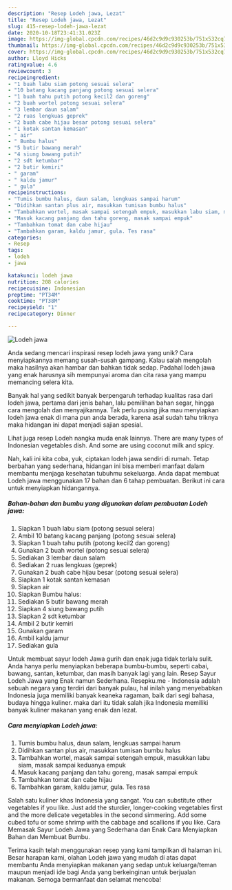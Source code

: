 ```yaml
---
description: "Resep Lodeh jawa, Lezat"
title: "Resep Lodeh jawa, Lezat"
slug: 415-resep-lodeh-jawa-lezat
date: 2020-10-18T23:41:31.023Z
image: https://img-global.cpcdn.com/recipes/46d2c9d9c930253b/751x532cq70/lodeh-jawa-foto-resep-utama.jpg
thumbnail: https://img-global.cpcdn.com/recipes/46d2c9d9c930253b/751x532cq70/lodeh-jawa-foto-resep-utama.jpg
cover: https://img-global.cpcdn.com/recipes/46d2c9d9c930253b/751x532cq70/lodeh-jawa-foto-resep-utama.jpg
author: Lloyd Hicks
ratingvalue: 4.6
reviewcount: 3
recipeingredient:
- "1 buah labu siam potong sesuai selera"
- "10 batang kacang panjang potong sesuai selera"
- "1 buah tahu putih potong kecil2 dan goreng"
- "2 buah wortel potong sesuai selera"
- "3 lembar daun salam"
- "2 ruas lengkuas geprek"
- "2 buah cabe hijau besar potong sesuai selera"
- "1 kotak santan kemasan"
- " air"
- " Bumbu halus"
- "5 butir bawang merah"
- "4 siung bawang putih"
- "2 sdt ketumbar"
- "2 butir kemiri"
- " garam"
- " kaldu jamur"
- " gula"
recipeinstructions:
- "Tumis bumbu halus, daun salam, lengkuas sampai harum"
- "Didihkan santan plus air, masukkan tumisan bumbu halus"
- "Tambahkan wortel, masak sampai setengah empuk, masukkan labu siam, masak sampai keduanya empuk"
- "Masuk kacang panjang dan tahu goreng, masak sampai empuk"
- "Tambahkan tomat dan cabe hijau"
- "Tambahkan garam, kaldu jamur, gula. Tes rasa"
categories:
- Resep
tags:
- lodeh
- jawa

katakunci: lodeh jawa 
nutrition: 208 calories
recipecuisine: Indonesian
preptime: "PT34M"
cooktime: "PT38M"
recipeyield: "1"
recipecategory: Dinner

---
```



![Lodeh jawa](https://img-global.cpcdn.com/recipes/46d2c9d9c930253b/751x532cq70/lodeh-jawa-foto-resep-utama.jpg)

Anda sedang mencari inspirasi resep lodeh jawa yang unik? Cara menyiapkannya memang susah-susah gampang. Kalau salah mengolah maka hasilnya akan hambar dan bahkan tidak sedap. Padahal lodeh jawa yang enak harusnya sih mempunyai aroma dan cita rasa yang mampu memancing selera kita.

Banyak hal yang sedikit banyak berpengaruh terhadap kualitas rasa dari lodeh jawa, pertama dari jenis bahan, lalu pemilihan bahan segar, hingga cara mengolah dan menyajikannya. Tak perlu pusing jika mau menyiapkan lodeh jawa enak di mana pun anda berada, karena asal sudah tahu triknya maka hidangan ini dapat menjadi sajian spesial.

Lihat juga resep Lodeh nangka muda enak lainnya. There are many types of Indonesian vegetables dish. And some are using coconut milk and spicy.


Nah, kali ini kita coba, yuk, ciptakan lodeh jawa sendiri di rumah. Tetap berbahan yang sederhana, hidangan ini bisa memberi manfaat dalam membantu menjaga kesehatan tubuhmu sekeluarga. Anda dapat membuat Lodeh jawa menggunakan 17 bahan dan 6 tahap pembuatan. Berikut ini cara untuk menyiapkan hidangannya.

<!--inarticleads1-->

##### Bahan-bahan dan bumbu yang digunakan dalam pembuatan Lodeh jawa:

1. Siapkan 1 buah labu siam (potong sesuai selera)
1. Ambil 10 batang kacang panjang (potong sesuai selera)
1. Siapkan 1 buah tahu putih (potong kecil2 dan goreng)
1. Gunakan 2 buah wortel (potong sesuai selera)
1. Sediakan 3 lembar daun salam
1. Sediakan 2 ruas lengkuas (geprek)
1. Gunakan 2 buah cabe hijau besar (potong sesuai selera)
1. Siapkan 1 kotak santan kemasan
1. Siapkan  air
1. Siapkan  Bumbu halus:
1. Sediakan 5 butir bawang merah
1. Siapkan 4 siung bawang putih
1. Siapkan 2 sdt ketumbar
1. Ambil 2 butir kemiri
1. Gunakan  garam
1. Ambil  kaldu jamur
1. Sediakan  gula


Untuk membuat sayur lodeh Jawa gurih dan enak juga tidak terlalu sulit. Anda hanya perlu menyiapkan beberapa bumbu-bumbu, seperti cabai, bawang, santan, ketumbar, dan masih banyak lagi yang lain. Resep Sayur Lodeh Jawa yang Enak namun Sederhana. Resepku.me - Indonesia adalah sebuah negara yang terdiri dari banyak pulau, hal inilah yang menyebabkan Indonesia juga memiliki banyak keaneka ragaman, baik dari segi bahasa, budaya hingga kuliner. maka dari itu tidak salah jika Indonesia memiliki banyak kuliner makanan yang enak dan lezat. 

<!--inarticleads2-->

##### Cara menyiapkan Lodeh jawa:

1. Tumis bumbu halus, daun salam, lengkuas sampai harum
1. Didihkan santan plus air, masukkan tumisan bumbu halus
1. Tambahkan wortel, masak sampai setengah empuk, masukkan labu siam, masak sampai keduanya empuk
1. Masuk kacang panjang dan tahu goreng, masak sampai empuk
1. Tambahkan tomat dan cabe hijau
1. Tambahkan garam, kaldu jamur, gula. Tes rasa


Salah satu kuliner khas Indonesia yang sangat. You can substitute other vegetables if you like. Just add the sturdier, longer-cooking vegetables first and the more delicate vegetables in the second simmering. Add some cubed tofu or some shrimp with the cabbage and scallions if you like. Cara Memasak Sayur Lodeh Jawa yang Sederhana dan Enak Cara Menyiapkan Bahan dan Membuat Bumbu. 

Terima kasih telah menggunakan resep yang kami tampilkan di halaman ini. Besar harapan kami, olahan Lodeh jawa yang mudah di atas dapat membantu Anda menyiapkan makanan yang sedap untuk keluarga/teman maupun menjadi ide bagi Anda yang berkeinginan untuk berjualan makanan. Semoga bermanfaat dan selamat mencoba!
